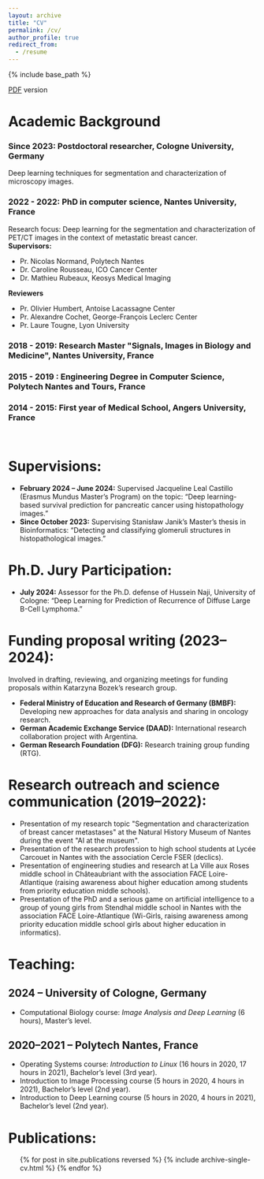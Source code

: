 ```yaml
---
layout: archive
title: "CV"
permalink: /cv/
author_profile: true
redirect_from:
  - /resume
---
```


{% include base_path %}

[PDF](/files/CV_nmoreau.pdf) version

# Academic Background

### Since 2023: Postdoctoral researcher, Cologne University, Germany 
Deep learning techniques for segmentation and characterization of microscopy images.
### 2022 - 2022: PhD in computer science, Nantes University, France
Research focus: Deep learning for the segmentation and characterization of PET/CT images in the context of metastatic breast cancer.  
**Supervisors:**
* Pr. Nicolas Normand, Polytech Nantes
* Dr. Caroline Rousseau, ICO Cancer Center
* Dr. Mathieu Rubeaux, Keosys Medical Imaging  

**Reviewers**
* Pr. Olivier Humbert, Antoise Lacassagne Center 
* Pr. Alexandre Cochet, George-François Leclerc Center
* Pr. Laure Tougne, Lyon University

### 2018 - 2019: Research Master "Signals, Images in Biology and Medicine", Nantes University, France 

### 2015 - 2019 : Engineering Degree in Computer Science, Polytech Nantes and Tours, France

### 2014 - 2015: First year of Medical School, Angers University, France

<br>

# Supervisions:
* **February 2024 – June 2024:** Supervised Jacqueline Leal Castillo (Erasmus Mundus Master’s Program) on the topic: “Deep learning-based survival prediction for pancreatic cancer using histopathology images.”
* **Since October 2023:** Supervising Stanisław Janik’s Master’s thesis in Bioinformatics: “Detecting and classifying glomeruli structures in histopathological images.”

# Ph.D. Jury Participation:
* **July 2024:** Assessor for the Ph.D. defense of Hussein Naji, University of Cologne: “Deep Learning for Prediction of Recurrence of Diffuse Large B-Cell Lymphoma.”

# Funding proposal writing (2023–2024):
Involved in drafting, reviewing, and organizing meetings for funding proposals within Katarzyna Bozek’s research group.
* **Federal Ministry of Education and Research of Germany (BMBF):** Developing new approaches for data analysis and sharing in oncology research.
* **German Academic Exchange Service (DAAD):** International research collaboration project with Argentina.
* **German Research Foundation (DFG):** Research training group funding (RTG).

# Research outreach and science communication (2019–2022):
* Presentation of my research topic "Segmentation and characterization of breast cancer metastases" at the Natural History Museum of Nantes during the event "AI at the museum".
* Presentation of the research profession to high school students at Lycée Carcouet in Nantes with the association Cercle FSER (declics).
* Presentation of engineering studies and research at La Ville aux Roses middle school in Châteaubriant with the association FACE Loire-Atlantique (raising awareness about higher education among students from priority education middle schools).
* Presentation of the PhD and a serious game on artificial intelligence to a group of young girls from Stendhal middle school in Nantes with the association FACE Loire-Atlantique (Wi-Girls, raising awareness among priority education middle school girls about higher education in informatics).

# Teaching:
## 2024 – University of Cologne, Germany

* Computational Biology course: *Image Analysis and Deep Learning* (6 hours), Master’s level.

## 2020–2021 – Polytech Nantes, France

* Operating Systems course: *Introduction to Linux* (16 hours in 2020, 17 hours in 2021), Bachelor’s level (3rd year).
* Introduction to Image Processing course (5 hours in 2020, 4 hours in 2021), Bachelor’s level (2nd year).
* Introduction to Deep Learning course (5 hours in 2020, 4 hours in 2021), Bachelor’s level (2nd year).


Publications:
======
  <ul>{% for post in site.publications reversed %}
    {% include archive-single-cv.html %}
  {% endfor %}</ul>


